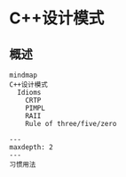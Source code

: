 # C++设计模式

## 概述

```{mermaid}
mindmap
C++设计模式
  Idioms
    CRTP
    PIMPL
    RAII
    Rule of three/five/zero
```

```{toctree}
---
maxdepth: 2
---
习惯用法
```
